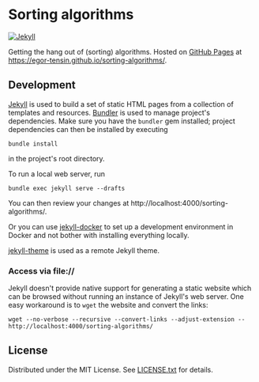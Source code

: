 Sorting algorithms
==================

[![Jekyll](https://github.com/egor-tensin/sorting-algorithms/actions/workflows/jekyll.yml/badge.svg)](https://github.com/egor-tensin/sorting-algorithms/actions/workflows/jekyll.yml)

Getting the hang out of (sorting) algorithms.
Hosted on [GitHub Pages] at https://egor-tensin.github.io/sorting-algorithms/.

[GitHub Pages]: https://pages.github.com

Development
-----------

[Jekyll] is used to build a set of static HTML pages from a collection of
templates and resources.
[Bundler] is used to manage project's dependencies.
Make sure you have the `bundler` gem installed; project dependencies can then
be installed by executing

    bundle install

in the project's root directory.

To run a local web server, run

    bundle exec jekyll serve --drafts

You can then review your changes at http://localhost:4000/sorting-algorithms/.

Or you can use [jekyll-docker] to set up a development environment in Docker
and not bother with installing everything locally.

[jekyll-theme] is used as a remote Jekyll theme.

[Jekyll]: https://jekyllrb.com/
[Bundler]: http://bundler.io/
[jekyll-docker]: https://github.com/egor-tensin/jekyll-docker
[jekyll-theme]: https://github.com/egor-tensin/jekyll-theme

### Access via file://

Jekyll doesn't provide native support for generating a static website which can
be browsed without running an instance of Jekyll's web server.
One easy workaround is to `wget` the website and convert the links:

    wget --no-verbose --recursive --convert-links --adjust-extension -- http://localhost:4000/sorting-algorithms/

License
-------

Distributed under the MIT License.
See [LICENSE.txt] for details.

[LICENSE.txt]: LICENSE.txt
